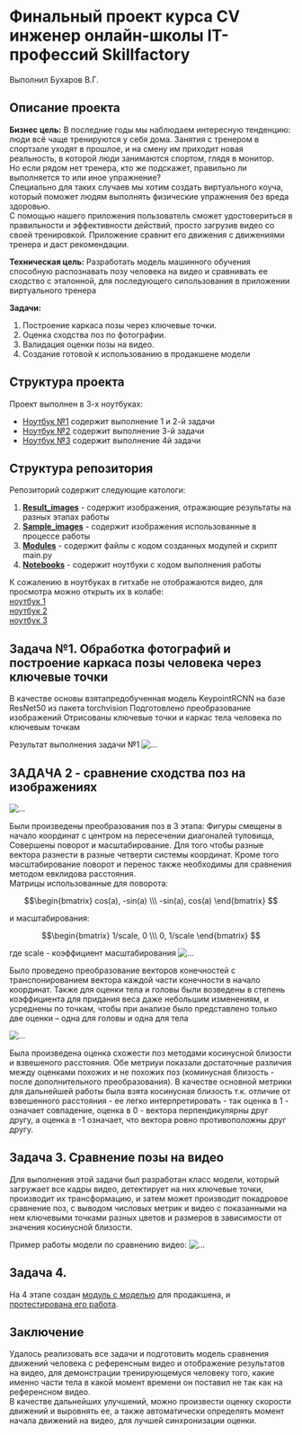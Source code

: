 # Финальный проект курса CV инженер oнлайн-школы IT-профессий Skillfactory  
Выполнил Бухаров В.Г.  
## Описание проекта  
**Бизнес цель:** В последние годы мы наблюдаем интересную тенденцию: люди всё чаще тренируются у себя дома. Занятия с тренером в спортзале уходят в прошлое, и на смену им приходит новая реальность, в которой люди занимаются спортом, глядя в монитор.  
Но если рядом нет тренера, кто же подскажет, правильно ли выполняется то или иное упражнение?  
Специально для таких случаев мы хотим создать виртуального коуча, который поможет людям выполнять физические упражнения без вреда здоровью.  
С помощью нашего приложения пользователь сможет удостовериться в правильности и эффективности действий, просто загрузив видео со своей тренировкой. Приложение сравнит его движения с движениями тренера и даст рекомендации.

**Техническая цель:** 
Разработать модель машинного обучения способную распознавать позу человека на видео и сравнивать ее сходство с эталонной, для последующего сипользования в приложении виртуального тренера  

**Задачи:**
1. Построение каркаса позы через ключевые точки.
2. Оценка сходства поз по фотографии.
3. Валидация оценки позы на видео.
4. Создание готовой к использованию в продакшене модели

## Структура проекта
Проект выполнен в 3-х ноутбуках: 
- [Ноутбук №1](https://github.com/bvgtomsk/CV_FinalProject/blob/master/Notebooks/DSPRCV_FinalProject.ipynb) содержит выполнение 1 и 2-й задачи
- [Ноутбук №2](https://github.com/bvgtomsk/CV_FinalProject/blob/master/Notebooks/DSPRCV_FinalProject_part2.ipynb) содержит выполнение 3-й задачи
- [Ноутбук №3](https://github.com/bvgtomsk/CV_FinalProject/blob/master/Notebooks/DSPRCV_FinalProject_part3.ipynb) содержит выполнение 4й задачи

## Структура репозитория 
Репозиторий содержит следующие катологи: 
1. [**Result_images**](https://github.com/bvgtomsk/CV_FinalProject/tree/master/Result_images) - содержит изображения, отражающие результаты на разных этапах работы 
2. [**Sample_images**](https://github.com/bvgtomsk/CV_FinalProject/tree/master/Sample_images) - содержит изображения использованные в процессе работы 
3. [**Modules**](https://github.com/bvgtomsk/CV_FinalProject/tree/master/Modules) - содержит файлы с кодом созданных модулей и скрипт main.py
4. [**Notebooks**](https://github.com/bvgtomsk/CV_FinalProject/tree/master/Notebooks) - содержит ноутбуки с ходом выполнения работы

К сожалению в ноутбуках в гитхабе не отображаются видео, для просмотра можно открыть их в колабе:  
[ноутбук 1](https://colab.research.google.com/drive/1x0bjQ59Izv0_1_Wp8FEtS5Jk60mrJk3T?usp=sharing)  
[ноутбук 2](https://colab.research.google.com/drive/1Rn6RkSwbQmNBZyicoDAF7cxWfRqfYDbQ?usp=sharing)   
[ноутбук 3](https://colab.research.google.com/drive/1BLDtmTrxYy0NQdyzHIlcmlTnZkqTnsyn?usp=sharing)  

## Задача №1. Обработка фотографий и построение каркаса позы человека через ключевые точки
В качестве основы взятапредобученная модель KeypointRCNN на базе ResNet50 из пакета torchvision
Подготовлено преобразование изображений
Отрисованы ключевые точки и каркас тела человека по ключевым точкам

Результат выполнения задачи №1
![...](https://github.com/bvgtomsk/CV_FinalProject/blob/master/Result_images/Task1Result.png)

## ЗАДАЧА 2 - сравнение сходства поз на изображениях

![...](https://github.com/bvgtomsk/CV_FinalProject/blob/master/Result_images/Task2Input.png)

Были произведены преобразования поз в 3 этапа:
Фигуры смещены в начало координат с центром на пересечении диагоналей туловища, 
Совершены поворот и масштабирование. Для того чтобы разные вектора разнести в разные четверти системы координат. Кроме того масштабирование поворот и перенос также необходимы для сравнения методом евклидова расстояния.  
Матрицы использованные для поворота:  
```math
\begin{bmatrix} cos(a), -sin(a) \\\ -sin(a), cos(a) \end{bmatrix}  
```
и масштабирования:  
```math
\begin{bmatrix} 1/scale, 0 \\\ 0, 1/scale \end{bmatrix}  
```
где scale - коэффициент масштабирования
![...](https://github.com/bvgtomsk/CV_FinalProject/blob/master/Result_images/Task2Aftertransform.png)

Было проведено преобразование векторов конечностей с транспонированием вектора каждой части конечности в начало координат.
Также для оценки тела и головы были возведены в степень коэффициента для придания веса даже небольшим изменениям, и усреднены по точкам, чтобы при анализе было представлено только две оценки – одна для головы и одна для тела

![...](https://github.com/bvgtomsk/CV_FinalProject/blob/master/Result_images/Task2vektors.png)

Была произведена оценка схожести поз методами косинусной близости и взвешеного расстояния. Обе метриуи показали достаточные различия между оценками похожих и не похожих поз (коминусная близость - после дополнительного преобразования).
В качестве основной метрики для дальнейшей работы была взята косинусная близость т.к. отличие от взвешенного расстояния - ее легко интерпретировать - так оценка в 1 - означает совпадение, оценка в 0 - вектора перпендикулярны друг другу, а оценка в -1 означает, что вектора ровно противоположны друг другу.

## Задача 3. Сравнение позы на видео
Для выполнения этой задачи был разработан класс модели, который загружает все кадры видео, детектирует на них ключевые точки, производит их трансформацию, и затем может производит покадровое сравнение поз, с выводом числовых метрик и видео с показанными на нем ключевыми точками разных цветов и размеров в зависимости от значения косинусной близости.

Пример работы модели по сравнению видео:
![...](https://github.com/bvgtomsk/CV_FinalProject/blob/master/Result_images/VideoCompareExample.png)

## Задача 4.
На 4 этапе создан [модуль с моделью](https://github.com/bvgtomsk/CV_FinalProject/blob/master/Modules/pose_video_similarity_utils.py) для продакшена, и [протестирована его работа](https://github.com/bvgtomsk/CV_FinalProject/blob/master/Notebooks/DSPRCV_FinalProject_part3.ipynb).

## Заключение
Удалось реализовать все задачи и подготовить модель сравнения движений человека с референсным видео и отображение результатов на видео, для демонстрации тренирующемуся человеку того, какие именно части тела в какой момент времени он поставил не так как на референсном видео.  
В качестве дальнейших улучшений, можно произвести оценку скорости движений и выровнять ее, а также автоматически определять момент начала движений на видео, для лучшей синхронизации оценки.


